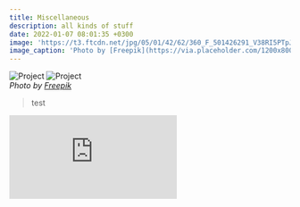 ```yaml
---
title: Miscellaneous
description: all kinds of stuff
date: 2022-01-07 08:01:35 +0300
image: 'https://t3.ftcdn.net/jpg/05/01/42/62/360_F_501426291_V38RI5PTpJWx10kBx2M27zFQ4L1M5rdn.jpg'
image_caption: 'Photo by [Freepik](https://via.placeholder.com/1200x800)'
---
```


<div class="gallery-box">
  <div class="gallery">
    <img src="https://via.placeholder.com/1200x800" loading="lazy" alt="Project">
    <img src="https://via.placeholder.com/1200x800" loading="lazy" alt="Project">
  </div>
  <em>Photo by <a href="https://via.placeholder.com/1200x800" target="_blank">Freepik</a></em>
</div>

> test

<p><iframe src="https://www.youtube.com/embed/NpEaa2P7qZI" loading="lazy" frameborder="0" allowfullscreen></iframe></p>
